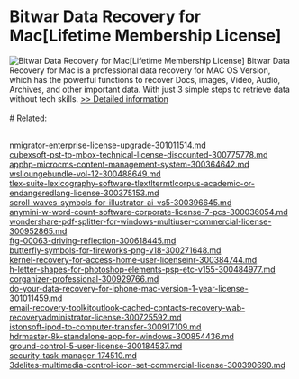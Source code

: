 # Bitwar Data Recovery for Mac[Lifetime Membership License]
![Bitwar Data Recovery for Mac[Lifetime Membership License]](https://mycommerce.akamaized.net/api/pimages/P300849621/BIG/300849621.PNG)
Bitwar Data Recovery for Mac is a professional data recovery for MAC OS Version, which has the powerful functions to recover Docs, images, Video, Audio, Archives, and other important data. With just 3 simple steps to retrieve data without tech skills.
[>> Detailed information](https://secure.shareit.com/shareit/product.html?productid=300849621&affiliateid=200057808)<br/><br/># Related:

<br />[nmigrator-enterprise-license-upgrade-301011514.md](https://github.com/downloadplanet/downloadplanet/blob/main/nmigrator-enterprise-license-upgrade-301011514.md)<br />[cubexsoft-pst-to-mbox-technical-license-discounted-300775778.md](https://github.com/downloadplanet/downloadplanet/blob/main/cubexsoft-pst-to-mbox-technical-license-discounted-300775778.md)<br />[apphp-microcms-content-management-system-300364642.md](https://github.com/downloadplanet/downloadplanet/blob/main/apphp-microcms-content-management-system-300364642.md)<br />[wslloungebundle-vol-12-300488649.md](https://github.com/downloadplanet/downloadplanet/blob/main/wslloungebundle-vol-12-300488649.md)<br />[tlex-suite-lexicography-software-tlextltermtlcorpus-academic-or-endangeredlang-license-300375153.md](https://github.com/downloadplanet/downloadplanet/blob/main/tlex-suite-lexicography-software-tlextltermtlcorpus-academic-or-endangeredlang-license-300375153.md)<br />[scroll-waves-symbols-for-illustrator-ai-vs5-300396645.md](https://github.com/downloadplanet/downloadplanet/blob/main/scroll-waves-symbols-for-illustrator-ai-vs5-300396645.md)<br />[anymini-w-word-count-software-corporate-license-7-pcs-300036054.md](https://github.com/downloadplanet/downloadplanet/blob/main/anymini-w-word-count-software-corporate-license-7-pcs-300036054.md)<br />[wondershare-pdf-splitter-for-windows-multiuser-commercial-license-300952865.md](https://github.com/downloadplanet/downloadplanet/blob/main/wondershare-pdf-splitter-for-windows-multiuser-commercial-license-300952865.md)<br />[ftg-00063-driving-reflection-300618445.md](https://github.com/downloadplanet/downloadplanet/blob/main/ftg-00063-driving-reflection-300618445.md)<br />[butterfly-symbols-for-fireworks-png-v18-300271648.md](https://github.com/downloadplanet/downloadplanet/blob/main/butterfly-symbols-for-fireworks-png-v18-300271648.md)<br />[kernel-recovery-for-access-home-user-licenseinr-300384744.md](https://github.com/downloadplanet/downloadplanet/blob/main/kernel-recovery-for-access-home-user-licenseinr-300384744.md)<br />[h-letter-shapes-for-photoshop-elements-psp-etc-v155-300484977.md](https://github.com/downloadplanet/downloadplanet/blob/main/h-letter-shapes-for-photoshop-elements-psp-etc-v155-300484977.md)<br />[corganizer-professional-300929766.md](https://github.com/downloadplanet/downloadplanet/blob/main/corganizer-professional-300929766.md)<br />[do-your-data-recovery-for-iphone-mac-version-1-year-license-301011459.md](https://github.com/downloadplanet/downloadplanet/blob/main/do-your-data-recovery-for-iphone-mac-version-1-year-license-301011459.md)<br />[email-recovery-toolkitoutlook-cached-contacts-recovery-wab-recoveryadministrator-license-300725592.md](https://github.com/downloadplanet/downloadplanet/blob/main/email-recovery-toolkitoutlook-cached-contacts-recovery-wab-recoveryadministrator-license-300725592.md)<br />[istonsoft-ipod-to-computer-transfer-300917109.md](https://github.com/downloadplanet/downloadplanet/blob/main/istonsoft-ipod-to-computer-transfer-300917109.md)<br />[hdrmaster-8k-standalone-app-for-windows-300854436.md](https://github.com/downloadplanet/downloadplanet/blob/main/hdrmaster-8k-standalone-app-for-windows-300854436.md)<br />[ground-control-5-user-license-300184537.md](https://github.com/downloadplanet/downloadplanet/blob/main/ground-control-5-user-license-300184537.md)<br />[security-task-manager-174510.md](https://github.com/downloadplanet/downloadplanet/blob/main/security-task-manager-174510.md)<br />[3delites-multimedia-control-icon-set-commercial-license-300390690.md](https://github.com/downloadplanet/downloadplanet/blob/main/3delites-multimedia-control-icon-set-commercial-license-300390690.md)